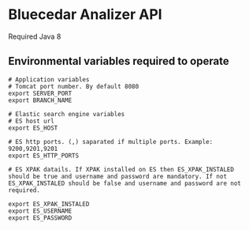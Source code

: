 # Bluecedar Analizer API

Required Java 8

## Environmental variables required to operate
```
# Application variables
# Tomcat port number. By default 8080
export SERVER_PORT
export BRANCH_NAME

# Elastic search engine variables
# ES host url
export ES_HOST

# ES http ports. (,) saparated if multiple ports. Example: 9200,9201,9201
export ES_HTTP_PORTS

# ES XPAK datails. If XPAK installed on ES then ES_XPAK_INSTALED should be true and username and password are mandatory. If not ES_XPAK_INSTALED should be false and username and password are not required.

export ES_XPAK_INSTALED
export ES_USERNAME
export ES_PASSWORD
```

